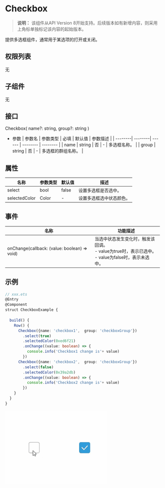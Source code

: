 # Checkbox

>  **说明：**
> 该组件从API Version 8开始支持。后续版本如有新增内容，则采用上角标单独标记该内容的起始版本。


提供多选框组件，通常用于某选项的打开或关闭。

## 权限列表

无

## 子组件

无

## 接口

Checkbox( name?: string,  group?: string )

- 参数
  | 参数名  | 参数类型 | 必填  | 默认值 | 参数描述 |
  | --------| --------| ------ | -------- | -------- |
  | name    | string | 否 | - | 多选框名称。 |
  | group   | string | 否 | - | 多选框的群组名称。 |


## 属性


| 名称          | 参数类型 | 默认值 | 描述 |
| ------------- | ------- | ------ | -------- |
| select        | bool   | false | 设置多选框是否选中。 |
| selectedColor | Color | - | 设置多选框选中状态颜色。 |

## 事件

| 名称      | 功能描述 | 
| ----------| -------- |
|onChange(callback: (value: boolean) => void) | 当选中状态发生变化时，触发该回调。<br>- value为true时，表示已选中。<br>- value为false时，表示未选中。 | 
 
## 示例

```ts
// xxx.ets
@Entry
@Component
struct CheckboxExample {

  build() {
    Row() {
      Checkbox({name: 'checkbox1',  group: 'checkboxGroup'})
        .select(true)
        .selectedColor(0xed6f21)
        .onChange((value: boolean) => {
          console.info('Checkbox1 change is'+ value)
        })
      Checkbox({name: 'checkbox2',  group: 'checkboxGroup'})
        .select(false)
        .selectedColor(0x39a2db)
        .onChange((value: boolean) => {
          console.info('Checkbox2 change is'+ value)
        })
    }
  }
}
```


![](figures/checkbox.gif)